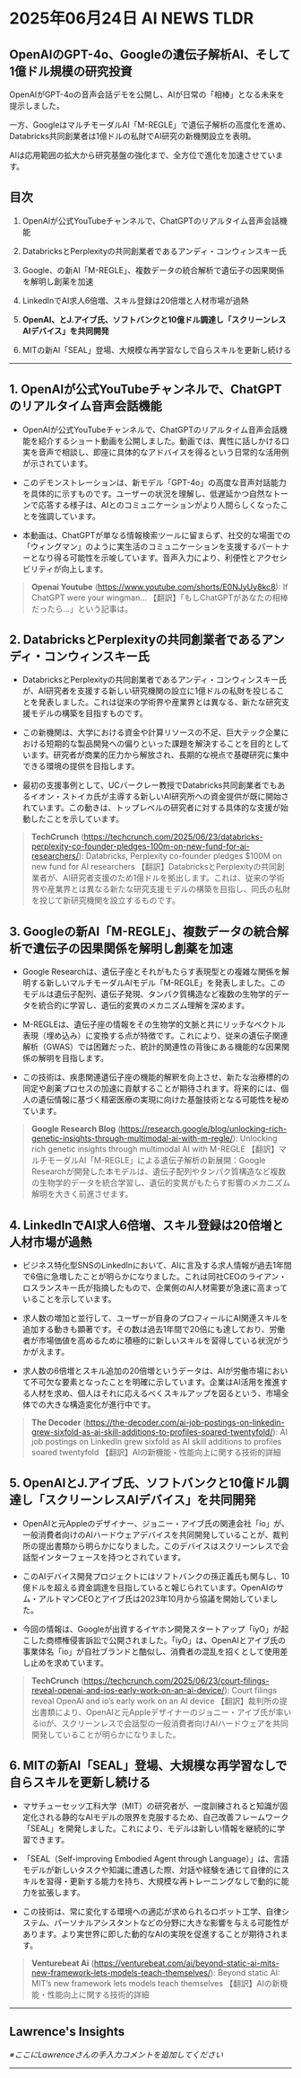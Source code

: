 # 2025年06月24日 AI NEWS TLDR

## OpenAIのGPT-4o、Googleの遺伝子解析AI、そして1億ドル規模の研究投資

OpenAIがGPT-4oの音声会話デモを公開し、AIが日常の「相棒」となる未来を提示しました。

一方、GoogleはマルチモーダルAI「M-REGLE」で遺伝子解析の高度化を進め、Databricks共同創業者は1億ドルの私財でAI研究の新機関設立を表明。

AIは応用範囲の拡大から研究基盤の強化まで、全方位で進化を加速させています。

## 目次

1. OpenAIが公式YouTubeチャンネルで、ChatGPTのリアルタイム音声会話機能

2. DatabricksとPerplexityの共同創業者であるアンディ・コンウィンスキー氏

3. Google、の新AI「M-REGLE」、複数データの統合解析で遺伝子の因果関係を解明し創薬を加速

4. LinkedInでAI求人6倍増、スキル登録は20倍増と人材市場が過熱

5. **OpenAI、とJ.アイブ氏、ソフトバンクと10億ドル調達し「スクリーンレスAIデバイス」を共同開発**

6. MITの新AI「SEAL」登場、大規模な再学習なしで自らスキルを更新し続ける

---

## 1. OpenAIが公式YouTubeチャンネルで、ChatGPTのリアルタイム音声会話機能

- OpenAIが公式YouTubeチャンネルで、ChatGPTのリアルタイム音声会話機能を紹介するショート動画を公開しました。動画では、異性に話しかける口実を音声で相談し、即座に具体的なアドバイスを得るという日常的な活用例が示されています。

- このデモンストレーションは、新モデル「GPT-4o」の高度な音声対話能力を具体的に示すものです。ユーザーの状況を理解し、低遅延かつ自然なトーンで応答する様子は、AIとのコミュニケーションがより人間らしくなったことを強調しています。

- 本動画は、ChatGPTが単なる情報検索ツールに留まらず、社交的な場面での「ウィングマン」のように実生活のコミュニケーションを支援するパートナーとなり得る可能性を示唆しています。音声入力により、利便性とアクセシビリティが向上します。

> **Openai Youtube** (https://www.youtube.com/shorts/E0NJyUy8kc8): If ChatGPT were your wingman…
> 【翻訳】「もしChatGPTがあなたの相棒だったら…」という記事は。

## 2. DatabricksとPerplexityの共同創業者であるアンディ・コンウィンスキー氏

- DatabricksとPerplexityの共同創業者であるアンディ・コンウィンスキー氏が、AI研究者を支援する新しい研究機関の設立に1億ドルの私財を投じることを発表しました。これは従来の学術界や産業界とは異なる、新たな研究支援モデルの構築を目指すものです。

- この新機関は、大学における資金や計算リソースの不足、巨大テック企業における短期的な製品開発への偏りといった課題を解決することを目的としています。研究者が商業的圧力から解放され、長期的な視点で基礎研究に集中できる環境の提供を目指します。

- 最初の支援事例として、UCバークレー教授でDatabricks共同創業者でもあるイオン・ストイカ氏が主導する新しいAI研究所への資金提供が既に開始されています。この動きは、トップレベルの研究者に対する具体的な支援が始動したことを示しています。

> **TechCrunch** (https://techcrunch.com/2025/06/23/databricks-perplexity-co-founder-pledges-100m-on-new-fund-for-ai-researchers/): Databricks, Perplexity co-founder pledges $100M on new fund for AI researchers
> 【翻訳】DatabricksとPerplexityの共同創業者が、AI研究者支援のため1億ドルを拠出します。これは、従来の学術界や産業界とは異なる新たな研究支援モデルの構築を目指し、同氏の私財を投じて新研究機関を設立するものです。

## 3. Googleの新AI「M-REGLE」、複数データの統合解析で遺伝子の因果関係を解明し創薬を加速

- Google Researchは、遺伝子座とそれがもたらす表現型との複雑な関係を解明する新しいマルチモーダルAIモデル「M-REGLE」を発表しました。このモデルは遺伝子配列、遺伝子発現、タンパク質構造など複数の生物学的データを統合的に学習し、遺伝的変異のメカニズム理解を深めます。

- M-REGLEは、遺伝子座の情報をその生物学的文脈と共にリッチなベクトル表現（埋め込み）に変換する点が特徴です。これにより、従来の遺伝子関連解析（GWAS）では困難だった、統計的関連性の背後にある機能的な因果関係の解明を目指します。

- この技術は、疾患関連遺伝子座の機能的解釈を向上させ、新たな治療標的の同定や創薬プロセスの加速に貢献することが期待されます。将来的には、個人の遺伝情報に基づく精密医療の実現に向けた基盤技術となる可能性を秘めています。

> **Google Research Blog** (https://research.google/blog/unlocking-rich-genetic-insights-through-multimodal-ai-with-m-regle/): Unlocking rich genetic insights through multimodal AI with M-REGLE
> 【翻訳】マルチモーダルAI「M-REGLE」による遺伝子解析の新展開：Google Researchが開発した本モデルは、遺伝子配列やタンパク質構造など複数の生物学的データを統合学習し、遺伝的変異がもたらす影響のメカニズム解明を大きく前進させます。

## 4. LinkedInでAI求人6倍増、スキル登録は20倍増と人材市場が過熱

- ビジネス特化型SNSのLinkedInにおいて、AIに言及する求人情報が過去1年間で6倍に急増したことが明らかになりました。これは同社CEOのライアン・ロスランスキー氏が指摘したもので、企業側のAI人材需要が急速に高まっていることを示しています。

- 求人数の増加と並行して、ユーザーが自身のプロフィールにAI関連スキルを追加する動きも顕著です。その数は過去1年間で20倍にも達しており、労働者が市場価値を高めるために積極的に新しいスキルを習得している状況がうかがえます。

- 求人数の6倍増とスキル追加の20倍増というデータは、AIが労働市場において不可欠な要素となったことを明確に示しています。企業はAI活用を推進する人材を求め、個人はそれに応えるべくスキルアップを図るという、市場全体での大きな構造変化が進行中です。

> **The Decoder** (https://the-decoder.com/ai-job-postings-on-linkedin-grew-sixfold-as-ai-skill-additions-to-profiles-soared-twentyfold/): AI job postings on LinkedIn grew sixfold as AI skill additions to profiles soared twentyfold
> 【翻訳】AIの新機能・性能向上に関する技術的詳細

## 5. **OpenAIとJ.アイブ氏、ソフトバンクと10億ドル調達し「スクリーンレスAIデバイス」を共同開発**

- OpenAIと元Appleのデザイナー、ジョニー・アイブ氏の関連会社「io」が、一般消費者向けのAIハードウェアデバイスを共同開発していることが、裁判所の提出書類から明らかになりました。このデバイスはスクリーンレスで会話型インターフェースを持つとされています。

- このAIデバイス開発プロジェクトにはソフトバンクの孫正義氏も関与し、10億ドルを超える資金調達を目指していると報じられています。OpenAIのサム・アルトマンCEOとアイブ氏は2023年10月から協議を開始していました。

- 今回の情報は、Googleが出資するイヤホン開発スタートアップ「iyO」が起こした商標権侵害訴訟で公開されました。「iyO」は、OpenAIとアイブ氏の事業体名「io」が自社ブランドと酷似し、消費者の混乱を招くとして使用差し止めを求めています。

> **TechCrunch** (https://techcrunch.com/2025/06/23/court-filings-reveal-openai-and-ios-early-work-on-an-ai-device/): Court filings reveal OpenAI and io’s early work on an AI device
> 【翻訳】裁判所の提出書類により、OpenAIと元Appleデザイナーのジョニー・アイブ氏が率いるioが、スクリーンレスで会話型の一般消費者向けAIハードウェアを共同開発していることが明らかになりました。

## 6. MITの新AI「SEAL」登場、大規模な再学習なしで自らスキルを更新し続ける

- マサチューセッツ工科大学（MIT）の研究者が、一度訓練されると知識が固定化される静的なAIモデルの限界を克服するため、自己改善フレームワーク「SEAL」を開発しました。これにより、モデルは新しい情報を継続的に学習できます。

- 「SEAL（Self-improving Embodied Agent through Language）」は、言語モデルが新しいタスクや知識に遭遇した際、対話や経験を通じて自律的にスキルを習得・更新する能力を持ち、大規模な再トレーニングなしで動的に能力を拡張します。

- この技術は、常に変化する環境への適応が求められるロボット工学、自律システム、パーソナルアシスタントなどの分野に大きな影響を与える可能性があります。より実世界に即した動的なAIの実現を促進することが期待されます。

> **Venturebeat Ai** (https://venturebeat.com/ai/beyond-static-ai-mits-new-framework-lets-models-teach-themselves/): Beyond static AI: MIT’s new framework lets models teach themselves
> 【翻訳】AIの新機能・性能向上に関する技術的詳細

---

## Lawrence's Insights

*※ここにLawrenceさんの手入力コメントを追加してください*

---